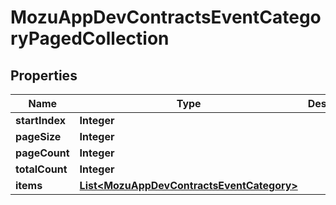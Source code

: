 
# MozuAppDevContractsEventCategoryPagedCollection

## Properties
Name | Type | Description | Notes
------------ | ------------- | ------------- | -------------
**startIndex** | **Integer** |  |  [optional]
**pageSize** | **Integer** |  |  [optional]
**pageCount** | **Integer** |  |  [optional]
**totalCount** | **Integer** |  |  [optional]
**items** | [**List&lt;MozuAppDevContractsEventCategory&gt;**](MozuAppDevContractsEventCategory.md) |  |  [optional]



